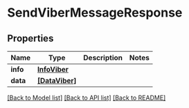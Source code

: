 # SendViberMessageResponse


## Properties
Name | Type | Description | Notes
------------ | ------------- | ------------- | -------------
**info** | [**InfoViber**](InfoViber.md) |  | 
**data** | [**[DataViber]**](DataViber.md) |  | 


[[Back to Model list]](../../README.md#models) [[Back to API list]](../../README.md#available-methods) [[Back to README]](../../README.md)


